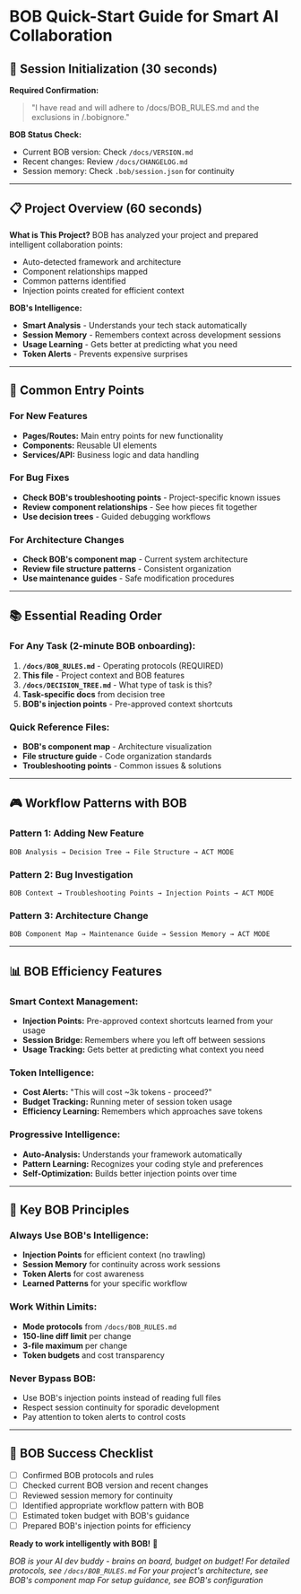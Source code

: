 # BOB Quick-Start Guide for Smart AI Collaboration

## 🎯 Session Initialization (30 seconds)

**Required Confirmation:**
> "I have read and will adhere to /docs/BOB_RULES.md and the exclusions in /.bobignore."

**BOB Status Check:**
- Current BOB version: Check `/docs/VERSION.md`
- Recent changes: Review `/docs/CHANGELOG.md`
- Session memory: Check `.bob/session.json` for continuity

---

## 📋 Project Overview (60 seconds)

**What is This Project?**
BOB has analyzed your project and prepared intelligent collaboration points:
- Auto-detected framework and architecture
- Component relationships mapped
- Common patterns identified
- Injection points created for efficient context

**BOB's Intelligence:**
- **Smart Analysis** - Understands your tech stack automatically
- **Session Memory** - Remembers context across development sessions
- **Usage Learning** - Gets better at predicting what you need
- **Token Alerts** - Prevents expensive surprises

---

## 🚀 Common Entry Points

### For New Features
- **Pages/Routes:** Main entry points for new functionality
- **Components:** Reusable UI elements
- **Services/API:** Business logic and data handling

### For Bug Fixes
- **Check BOB's troubleshooting points** - Project-specific known issues
- **Review component relationships** - See how pieces fit together
- **Use decision trees** - Guided debugging workflows

### For Architecture Changes
- **Check BOB's component map** - Current system architecture
- **Review file structure patterns** - Consistent organization
- **Use maintenance guides** - Safe modification procedures

---

## 📚 Essential Reading Order

### For Any Task (2-minute BOB onboarding):
1. **`/docs/BOB_RULES.md`** - Operating protocols (REQUIRED)
2. **This file** - Project context and BOB features
3. **`/docs/DECISION_TREE.md`** - What type of task is this?
4. **Task-specific docs** from decision tree
5. **BOB's injection points** - Pre-approved context shortcuts

### Quick Reference Files:
- **BOB's component map** - Architecture visualization
- **File structure guide** - Code organization standards
- **Troubleshooting points** - Common issues & solutions

---

## 🎮 Workflow Patterns with BOB

### Pattern 1: Adding New Feature
```
BOB Analysis → Decision Tree → File Structure → ACT MODE
```

### Pattern 2: Bug Investigation
```
BOB Context → Troubleshooting Points → Injection Points → ACT MODE
```

### Pattern 3: Architecture Change
```
BOB Component Map → Maintenance Guide → Session Memory → ACT MODE
```

---

## 📊 BOB Efficiency Features

### Smart Context Management:
- **Injection Points:** Pre-approved context shortcuts learned from your usage
- **Session Bridge:** Remembers where you left off between sessions
- **Usage Tracking:** Gets better at predicting what context you need

### Token Intelligence:
- **Cost Alerts:** "This will cost ~3k tokens - proceed?"
- **Budget Tracking:** Running meter of session token usage
- **Efficiency Learning:** Remembers which approaches save tokens

### Progressive Intelligence:
- **Auto-Analysis:** Understands your framework automatically
- **Pattern Learning:** Recognizes your coding style and preferences
- **Self-Optimization:** Builds better injection points over time

---

## 🔧 Key BOB Principles

### Always Use BOB's Intelligence:
- **Injection Points** for efficient context (no trawling)
- **Session Memory** for continuity across work sessions
- **Token Alerts** for cost awareness
- **Learned Patterns** for your specific workflow

### Work Within Limits:
- **Mode protocols** from `/docs/BOB_RULES.md`
- **150-line diff limit** per change
- **3-file maximum** per change
- **Token budgets** and cost transparency

### Never Bypass BOB:
- Use BOB's injection points instead of reading full files
- Respect session continuity for sporadic development
- Pay attention to token alerts to control costs

---

## 🎯 BOB Success Checklist

- [ ] Confirmed BOB protocols and rules
- [ ] Checked current BOB version and recent changes
- [ ] Reviewed session memory for continuity
- [ ] Identified appropriate workflow pattern with BOB
- [ ] Estimated token budget with BOB's guidance
- [ ] Prepared BOB's injection points for efficiency

**Ready to work intelligently with BOB!** 🚀

*BOB is your AI dev buddy - brains on board, budget on budget!*
*For detailed protocols, see `/docs/BOB_RULES.md`*
*For your project's architecture, see BOB's component map*
*For setup guidance, see BOB's configuration*
